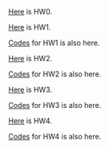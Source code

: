 [Here](hw0.html) is HW0.

[Here](IE582_HW1.html) is HW1.

[Codes](IE582_HW1.ipynb) for HW1 is also here. 

[Here](IE582_HW2.html) is HW2.

[Codes](IE582_HW2.ipynb) for HW2 is also here.

[Here](IE582_HW3.html) is HW3.

[Codes](IE582_HW3.ipynb) for HW3 is also here.

[Here](IE582_HW4.html) is HW4.

[Codes](IE582_HW4.r) for HW4 is also here.
